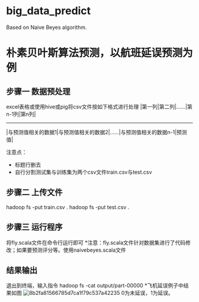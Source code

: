 # big_data_predict
Based on Naive Beyes algorithm.



# 朴素贝叶斯算法预测，以航班延误预测为例
## 步骤一 数据预处理
excel表格或使用hive或pig将csv文件按如下格式进行处理
|第一列|第二列|……|第n-1列|第n列|
- - - -
|与预测值相关的数据1|与预测值相关的数据2|……|与预测值相关的数据n-1|预测值|

注意点：
- 标题行删去
- 自行分割测试集与训练集为两个csv文件train.csv与test.csv

## 步骤二 上传文件
hadoop fs -put train.csv .
hadoop fs -put test.csv .


## 步骤三 运行程序
将fly.scala文件在命令行运行即可
*注意：fly.scala文件针对数据集进行了代码修改；如果要预测评分等。使用naivebeyes.scala文件

## 结果输出
退出到终端，输入指令
hadoop fs -cat output/part-00000
*飞机延误例子中结果如图
![8b2fa81566785d7ca1f79c537a42235](https://user-images.githubusercontent.com/44899736/147672633-3001f94e-8f3f-459d-89a1-028dd9f18218.png)
0为未延误，1为延误。

